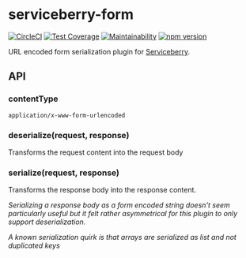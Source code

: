 serviceberry-form
=================

[![CircleCI](https://circleci.com/gh/bob-gray/serviceberry-form.svg?style=svg)](https://circleci.com/gh/bob-gray/serviceberry-form)
[![Test Coverage](https://api.codeclimate.com/v1/badges/5697c352f89c0bbe79f3/test_coverage)](https://codeclimate.com/github/bob-gray/serviceberry-form/test_coverage)
[![Maintainability](https://api.codeclimate.com/v1/badges/5697c352f89c0bbe79f3/maintainability)](https://codeclimate.com/github/bob-gray/serviceberry-form/maintainability)
[![npm version](https://badge.fury.io/js/serviceberry-json.svg)](https://badge.fury.io/js/serviceberry-json)

URL encoded form serialization plugin for [Serviceberry](https://serviceberry.js.org).

API
---

### contentType

`application/x-www-form-urlencoded`

### deserialize(request, response)

Transforms the request content into the request body

### serialize(request, response)

Transforms the response body into the response content.

*Serializing a response body as a form encoded string doesn't seem particularly
useful but it felt rather asymmetrical for this plugin to only support deserialization.*

*A known serialization quirk is that arrays are serialized as list and not duplicated keys*
